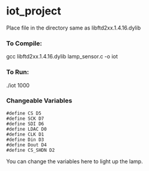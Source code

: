 # iot_project

Place file in the directory same as libftd2xx.1.4.16.dylib

### To Compile:

gcc libftd2xx.1.4.16.dylib lamp_sensor.c -o iot

### To Run:

./iot 1000

### Changeable Variables

```
#define CS D5
#define SCK D7
#define SDI D6
#define LDAC D0
#define CLK D1
#define Din D3
#define Dout D4
#define CS_SHDN D2
```

You can change the variables here to light up the lamp.
